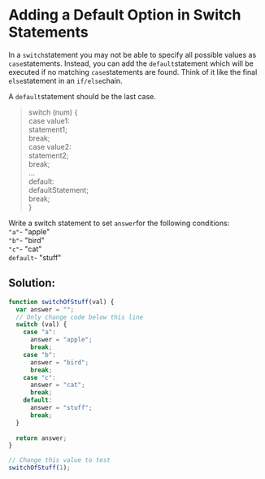 # Adding a Default Option in Switch Statements

In a `switch`statement you may not be able to specify all possible values as `case`statements. Instead, you can add the `default`statement which will be executed if no matching `case`statements are found. Think of it like the final `else`statement in an `if/else`chain.

A `default`statement should be the last case.

> switch \(num\) {  
>   case value1:  
>     statement1;  
>     break;  
>   case value2:  
>     statement2;  
>     break;  
> ...  
>   default:  
>     defaultStatement;  
>     break;  
> }

Write a switch statement to set `answer`for the following conditions:  
`"a"`- "apple"  
`"b"`- "bird"  
`"c"`- "cat"  
`default`- "stuff"

## Solution:

```javascript
function switchOfStuff(val) {
  var answer = "";
  // Only change code below this line
  switch (val) {
    case "a":
      answer = "apple";
      break;
    case "b":
      answer = "bird";
      break;
    case "c":
      answer = "cat";
      break;
    default:
      answer = "stuff";
      break;
  }
    
  return answer;  
}

// Change this value to test
switchOfStuff(1);
```

